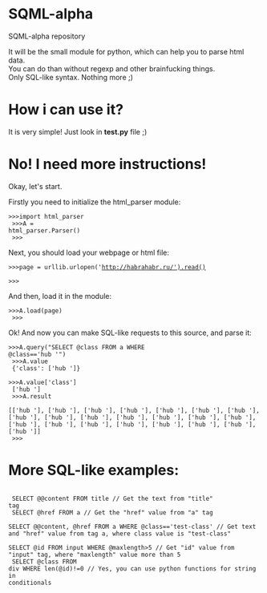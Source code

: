 SQML-alpha
==========

SQML-alpha repository


It will be the small module for python, which can help you to parse html data.<br>
You can do than without regexp and other brainfucking things. <br>
Only SQL-like syntax. Nothing more ;)<br>

How i can use it?
=================

It is very simple! Just look in <b>test.py</b> file ;)


No! I need more instructions!
=============================

Okay, let's start.

Firstly you need to initialize the html_parser module:<br>
<code><br>\>\>\>import html_parser<br>
\>\>\>A = html_parser.Parser()<br>
\>\>\>
</code>

Next, you should load your webpage or html file:<br>
<code><br>\>\>\>page = urllib.urlopen('http://habrahabr.ru/').read()<br>
\>\>\>
</code>

And then, load it in the module:<br>
<code><br>\>\>\>A.load(page)<br>
\>\>\>
</code>

Ok! And now you can make SQL-like requests to this source, and parse it:<br>
<code><br>\>\>\>A.query("SELECT @class FROM a WHERE @class=='hub '")<br>
\>\>\>A.value<br>
{'class': ['hub ']}<br>
\>\>\>A.value['class']<br>
['hub ']<br>
\>\>\>A.result<br>
[['hub '], ['hub '], ['hub '], ['hub '], ['hub '], ['hub '], ['hub '], ['hub '], ['hub '], ['hub '], ['hub '], ['hub '],
 ['hub '], ['hub '], ['hub '], ['hub '], ['hub '], ['hub '], ['hub '], ['hub '], ['hub '], ['hub ']]<br>
\>\>\>
</code>


More SQL-like examples:
=======================

<code><br>
SELECT @@content FROM title // Get the text from "title" tag<br>
SELECT @href FROM a // Get the "href" value from "a" tag<br>
SELECT @@content, @href FROM a WHERE @class=='test-class' // Get text and "href" value from tag a, where class value is "test-class"<br>
SELECT @id FROM input WHERE @maxlength>5 // Get "id" value from "input" tag, where "maxlength" value more than 5<br>
SELECT @class FROM div WHERE len(@id)!=0 // Yes, you can use python functions for string in conditionals<br>
</code>